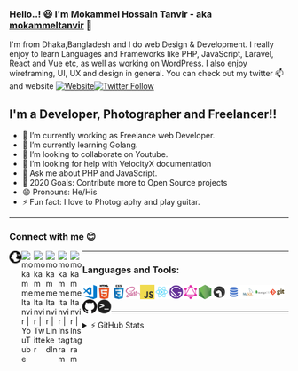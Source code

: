 ### Hello..! :smiley:  I'm Mokammel Hossain Tanvir - aka [mokammeltanvir][website] 👋
I'm from Dhaka,Bangladesh and I do web Design & Development. I really enjoy to learn Languages and Frameworks like PHP, JavaScript, Laravel, React and Vue etc, as well as working on WordPress. I also enjoy wireframing, UI, UX and design in general. You can check out my twitter 📫  and website
[![Website](https://img.shields.io/website?label=mokammeltanvir.com&style=for-the-badge&url=https%3A%2F%2Fmokammeltanvir.com)](https://mokammeltanvir.com)[![Twitter Follow](https://img.shields.io/twitter/follow/mokammeltanvir?color=1DA1F2&logo=twitter&style=for-the-badge)](https://twitter.com/intent/follow?original_referer=https%3A%2F%2Fgithub.com%2Fmokammeltanvirtanvir&screen_name=mokammeltanvir)

## I'm a Developer, Photographer and Freelancer!!

- 🔭 I’m currently working as Freelance web Developer.
- 🌱 I’m currently learning Golang.
- 👯 I’m looking to collaborate on Youtube.
- 🤔 I’m looking for help with VelocityX documentation
- 💬 Ask me about PHP and JavaScript.
- 🥅 2020 Goals: Contribute more to Open Source projects
- 😄 Pronouns: He/His
- ⚡ Fun fact: I love to Photography and play guitar.

 ---
### Connect with me :blush:
[<img align="left" alt="mokammeltanvir.com" width="22px" src="https://raw.githubusercontent.com/iconic/open-iconic/master/svg/globe.svg" />][website]
[<img align="left" alt="mokammeltanvir | YouTube" width="22px" src="https://cdn.jsdelivr.net/npm/simple-icons@v3/icons/youtube.svg" />][youtube]
[<img align="left" alt="mokammeltanvir | Twitter" width="22px" src="https://cdn.jsdelivr.net/npm/simple-icons@v3/icons/twitter.svg" />][twitter]
[<img align="left" alt="mokammeltanvir | LinkedIn" width="22px" src="https://cdn.jsdelivr.net/npm/simple-icons@v3/icons/linkedin.svg" />][linkedin]
[<img align="left" alt="mokammeltanvir | Instagram" width="22px" src="https://cdn.jsdelivr.net/npm/simple-icons@v3/icons/instagram.svg" />][instagram]
[<img align="left" alt="mokammeltanvir | Instagram" width="22px" src="https://cdn.jsdelivr.net/npm/simple-icons@v3/icons/facebook.svg" />][facebook]

---
  ### Languages and Tools:

  <img align="left" alt="Visual Studio Code" width="26px" src="https://raw.githubusercontent.com/github/explore/80688e429a7d4ef2fca1e82350fe8e3517d3494d/topics/visual-studio-code/visual-studio-code.png" />

<img align="left" alt="HTML5" width="26px" src="https://raw.githubusercontent.com/github/explore/80688e429a7d4ef2fca1e82350fe8e3517d3494d/topics/html/html.png" />

<img align="left" alt="CSS3" width="26px" src="https://raw.githubusercontent.com/github/explore/80688e429a7d4ef2fca1e82350fe8e3517d3494d/topics/css/css.png" />

<img align="left" alt="Sass" width="26px" src="https://raw.githubusercontent.com/github/explore/80688e429a7d4ef2fca1e82350fe8e3517d3494d/topics/sass/sass.png" />

<img align="left" alt="JavaScript" width="26px" src="https://raw.githubusercontent.com/github/explore/80688e429a7d4ef2fca1e82350fe8e3517d3494d/topics/javascript/javascript.png" />

<img align="left" alt="React" width="26px" src="https://raw.githubusercontent.com/github/explore/80688e429a7d4ef2fca1e82350fe8e3517d3494d/topics/react/react.png" />

<img align="left" alt="Gatsby" width="26px" src="https://raw.githubusercontent.com/github/explore/e94815998e4e0713912fed477a1f346ec04c3da2/topics/gatsby/gatsby.png" />

<img align="left" alt="GraphQL" width="26px" src="https://raw.githubusercontent.com/github/explore/80688e429a7d4ef2fca1e82350fe8e3517d3494d/topics/graphql/graphql.png" />

<img align="left" alt="Node.js" width="26px" src="https://raw.githubusercontent.com/github/explore/80688e429a7d4ef2fca1e82350fe8e3517d3494d/topics/nodejs/nodejs.png" />

<img align="left" alt="Deno" width="26px" src="https://raw.githubusercontent.com/github/explore/361e2821e2dea67711cde99c9c40ed357061cf27/topics/deno/deno.png" />

<img align="left" alt="SQL" width="26px" src="https://raw.githubusercontent.com/github/explore/80688e429a7d4ef2fca1e82350fe8e3517d3494d/topics/sql/sql.png" />

<img align="left" alt="MySQL" width="26px" src="https://raw.githubusercontent.com/github/explore/80688e429a7d4ef2fca1e82350fe8e3517d3494d/topics/mysql/mysql.png" />
<img align="left" alt="MongoDB" width="26px" src="https://raw.githubusercontent.com/github/explore/80688e429a7d4ef2fca1e82350fe8e3517d3494d/topics/mongodb/mongodb.png" />
<img align="left" alt="Git" width="26px" src="https://raw.githubusercontent.com/github/explore/80688e429a7d4ef2fca1e82350fe8e3517d3494d/topics/git/git.png" />
<img align="left" alt="GitHub" width="26px" src="https://raw.githubusercontent.com/github/explore/78df643247d429f6cc873026c0622819ad797942/topics/github/github.png" />
<img align="left" alt="Terminal" width="26px" src="https://raw.githubusercontent.com/github/explore/80688e429a7d4ef2fca1e82350fe8e3517d3494d/topics/terminal/terminal.png" />

  

<br  />

<br  />

---

  



  


  

<details>

<summary>⚡ GitHub Stats </summary>

 [![Anurag's github stats](https://github-readme-stats.vercel.app/api?username=mokammeltanvir)](https://github.com/mokammeltanvir/github-readme-stats)

</details>

[website]:  https://mokammeltanvir.com

[twitter]:  https://twitter.com/mokammeltanvir

[youtube]:  https://youtube.com/mokammeltanvir

[instagram]:  https://instagram.com/mokammelhossaintanvir

[facebook]:  https://instagram.com/mokammelhossaintanvir
[linkedin]:  https://linkedin.com/in/mokammeltanvir


